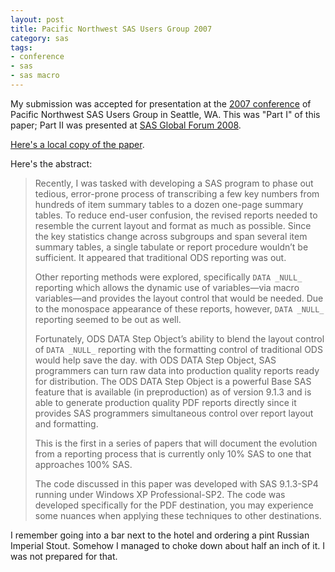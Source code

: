 ```yaml
---
layout: post
title: Pacific Northwest SAS Users Group 2007
category: sas
tags:
- conference
- sas
- sas macro
---
```


My submission was accepted for presentation at the [2007 conference][pnwsug2007] of Pacific Northwest SAS Users Group in Seattle, WA. This was "Part I" of this paper; Part II was presented at [SAS Global Forum 2008](../sas-global-forum-2008/).

[Here's a local copy of the paper][local].

Here's the abstract:

> Recently, I was tasked with developing a SAS program to phase out tedious, error-prone process of transcribing a few key numbers from hundreds of item summary tables to a dozen one-page summary tables. To reduce end-user confusion, the revised reports needed to resemble the current layout and format as much as possible. Since the key statistics change across subgroups and span several item summary tables, a single tabulate or report procedure wouldn’t be sufficient. It appeared that traditional ODS reporting was out.
>
> Other reporting methods were explored, specifically `DATA _NULL_` reporting which allows the dynamic use of variables—via macro variables—and provides the layout control that would be needed. Due to the monospace appearance of these reports, however, `DATA _NULL_` reporting seemed to be out as well.
>
> Fortunately, ODS DATA Step Object’s ability to blend the layout control of `DATA _NULL_` reporting with the formatting control of traditional ODS would help save the day. with ODS DATA Step Object, SAS programmers can turn raw data into production quality reports ready for distribution. The ODS DATA Step Object is a powerful Base SAS feature that is available (in preproduction) as of version 9.1.3 and is able to generate production quality PDF reports directly since it provides SAS programmers simultaneous control over report layout and formatting.
>
> This is the first in a series of papers that will document the evolution from a reporting process that is currently only 10% SAS to one that approaches 100% SAS.
>
> The code discussed in this paper was developed with SAS 9.1.3-SP4 running under Windows XP Professional-SP2. The code was developed specifically for the PDF destination, you may experience some nuances when applying these techniques to other destinations.

I remember going into a bar next to the hotel and ordering a pint Russian Imperial Stout.
Somehow I managed to choke down about half an inch of it.
I was not prepared for that.

[pnwsug2007]: https://www.lexjansen.com/pnwsug/2007/ "Pacific Northwest SAS Users Group 2007 proceedings"
[paper]: https://www.lexjansen.com/pnwsug/2007/Richard%20Koopmann%20-%20Experimenting%20with%20the%20ODS%20DATA%20Step%20Object.pdf "Experimenting with the ODS DATA Step Object (Part I)"
[local]: /assets/pdf/2007-ods-dso-1.pdf
